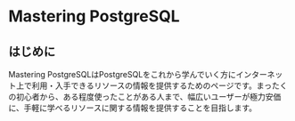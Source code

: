 # Mastering PostgreSQL

## はじめに

Mastering PostgreSQLはPostgreSQLをこれから学んでいく方にインターネット上で利用・入手できるリソースの情報を提供するためのページです。まったくの初心者から、ある程度使ったことがある人まで、幅広いユーザーが極力安価に、手軽に学べるリソースに関する情報を提供することを目指します。
